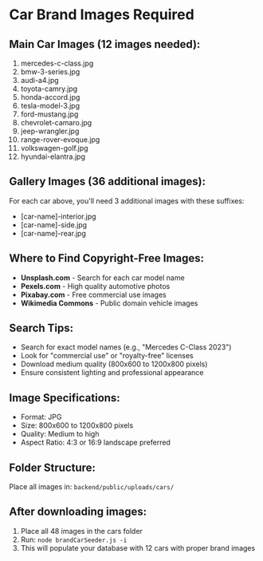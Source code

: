 # Car Brand Images Required

## Main Car Images (12 images needed):

1. mercedes-c-class.jpg
2. bmw-3-series.jpg
3. audi-a4.jpg
4. toyota-camry.jpg
5. honda-accord.jpg
6. tesla-model-3.jpg
7. ford-mustang.jpg
8. chevrolet-camaro.jpg
9. jeep-wrangler.jpg
10. range-rover-evoque.jpg
11. volkswagen-golf.jpg
12. hyundai-elantra.jpg

## Gallery Images (36 additional images):

For each car above, you'll need 3 additional images with these suffixes:

- [car-name]-interior.jpg
- [car-name]-side.jpg
- [car-name]-rear.jpg

## Where to Find Copyright-Free Images:

- **Unsplash.com** - Search for each car model name
- **Pexels.com** - High quality automotive photos
- **Pixabay.com** - Free commercial use images
- **Wikimedia Commons** - Public domain vehicle images

## Search Tips:

- Search for exact model names (e.g., "Mercedes C-Class 2023")
- Look for "commercial use" or "royalty-free" licenses
- Download medium quality (800x600 to 1200x800 pixels)
- Ensure consistent lighting and professional appearance

## Image Specifications:

- Format: JPG
- Size: 800x600 to 1200x800 pixels
- Quality: Medium to high
- Aspect Ratio: 4:3 or 16:9 landscape preferred

## Folder Structure:

Place all images in: `backend/public/uploads/cars/`

## After downloading images:

1. Place all 48 images in the cars folder
2. Run: `node brandCarSeeder.js -i`
3. This will populate your database with 12 cars with proper brand images
